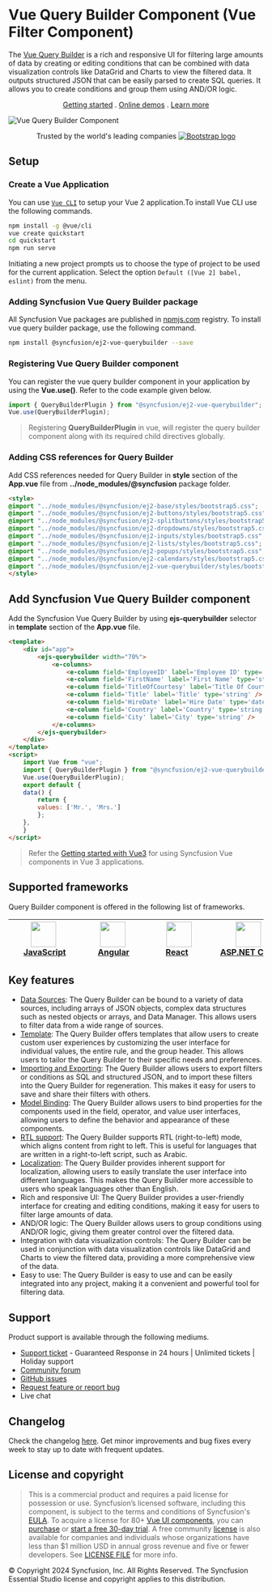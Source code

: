 # Vue Query Builder Component (Vue Filter Component)

The [Vue Query Builder](https://www.syncfusion.com/vue-ui-components/vue-query-builder?utm_source=npm&utm_medium=listing&utm_campaign=vue-query-builder-npm) is a rich and responsive UI for filtering large amounts of data by creating or editing conditions that can be combined with data visualization controls like DataGrid and Charts to view the filtered data. It outputs structured JSON that can be easily parsed to create SQL queries. It allows you to create conditions and group them using AND/OR logic.

<p align="center">
    <a href="https://ej2.syncfusion.com/vue/documentation/query-builder/getting-started/?utm_source=npm&utm_medium=listing&utm_campaign=vue-query-builder-npm">Getting started</a> . 
    <a href="https://ej2.syncfusion.com/vue/demos/?utm_source=npm&utm_medium=listing&utm_campaign=vue-query-builder-npm#/bootstrap5/query-builder/default">Online demos</a> . 
    <a href="https://www.syncfusion.com/vue-components/vue-query-builder?utm_source=npm&utm_medium=listing&utm_campaign=vue-query-builder-npm">Learn more</a>
</p>

![Vue Query Builder Component](https://raw.githubusercontent.com/SyncfusionExamples/nuget-img/master/vue/vue-query-builder.png)

<p align="center">
Trusted by the world's leading companies
  <a href="https://www.syncfusion.com">
    <img src="https://raw.githubusercontent.com/SyncfusionExamples/nuget-img/master/syncfusion/syncfusion-trusted-companies.webp" alt="Bootstrap logo">
  </a>
</p>

## Setup

### Create a Vue Application

You can use [`Vue CLI`](https://github.com/vuejs/vue-cli) to setup your Vue 2 application.To install Vue CLI use the following commands.

```bash
npm install -g @vue/cli
vue create quickstart
cd quickstart
npm run serve
```
Initiating a new project prompts us to choose the type of project to be used for the current application. Select the option `Default ([Vue 2] babel, eslint)` from the menu.

### Adding Syncfusion Vue Query Builder package

All Syncfusion Vue packages are published in [npmjs.com](https://www.npmjs.com/~syncfusionorg) registry. To install vue query builder package, use the following command.

```bash
npm install @syncfusion/ej2-vue-querybuilder --save
```

### Registering Vue Query Builder component

You can register the vue query builder component in your application by using the **Vue.use()**. Refer to the code example given below.

```typescript
import { QueryBuilderPlugin } from "@syncfusion/ej2-vue-querybuilder";
Vue.use(QueryBuilderPlugin);
```

> Registering **QueryBuilderPlugin** in vue, will register the query builder component along with its required child directives globally.

### Adding CSS references for Query Builder

Add CSS references needed for Query Builder in **style** section of the **App.vue** file from **../node_modules/@syncfusion** package folder.

```html
<style>
@import "../node_modules/@syncfusion/ej2-base/styles/bootstrap5.css";
@import "../node_modules/@syncfusion/ej2-buttons/styles/bootstrap5.css";
@import "../node_modules/@syncfusion/ej2-splitbuttons/styles/bootstrap5.css";
@import "../node_modules/@syncfusion/ej2-dropdowns/styles/bootstrap5.css";
@import "../node_modules/@syncfusion/ej2-inputs/styles/bootstrap5.css";
@import "../node_modules/@syncfusion/ej2-lists/styles/bootstrap5.css";
@import "../node_modules/@syncfusion/ej2-popups/styles/bootstrap5.css";
@import "../node_modules/@syncfusion/ej2-calendars/styles/bootstrap5.css";
@import "../node_modules/@syncfusion/ej2-vue-querybuilder/styles/bootstrap5.css";
</style>
```

## Add Syncfusion Vue Query Builder component

Add the Syncfusion Vue Query Builder by using **ejs-querybuilder** selector in **template** section of the **App.vue** file.

```html
<template>
    <div id="app">
        <ejs-querybuilder width="70%">
            <e-columns>
                <e-column field='EmployeeID' label='Employee ID' type='number' />
                <e-column field='FirstName' label='First Name' type='string' />
                <e-column field='TitleOfCourtesy' label='Title Of Courtesy' type='boolean' :values="values"/>
                <e-column field='Title' label='Title' type='string' />
                <e-column field='HireDate' label='Hire Date' type='date' format='dd/MM/yyyy' />
                <e-column field='Country' label='Country' type='string' />
                <e-column field='City' label='City' type='string' />
            </e-columns>
        </ejs-querybuilder>
    </div>
</template>
<script>
    import Vue from "vue";
    import { QueryBuilderPlugin } from "@syncfusion/ej2-vue-querybuilder";
    Vue.use(QueryBuilderPlugin);
    export default {
    data() {
        return {
        values: ['Mr.', 'Mrs.']
        };
    },
    }
</script>
```
> Refer the [Getting started with Vue3](https://ej2.syncfusion.com/vue/documentation/query-builder/getting-started-vue/) for using Syncfusion Vue components in Vue 3 applications.


## Supported frameworks

Query Builder component is offered in the following list of frameworks.

| [<img src="https://ej2.syncfusion.com/github/images/js.svg" height="50" />](https://www.syncfusion.com/javascript-ui-controls?utm_medium=listing&utm_source=github)<br/>&nbsp;&nbsp;&nbsp;&nbsp;&nbsp;[JavaScript](https://www.syncfusion.com/javascript-ui-controls?utm_medium=listing&utm_source=github)&nbsp;&nbsp;&nbsp;&nbsp; | [<img src="https://ej2.syncfusion.com/github/images/angular.svg"  height="50" />](https://www.syncfusion.com/angular-components/?utm_medium=listing&utm_source=github)<br/>&nbsp;&nbsp;&nbsp;&nbsp;&nbsp;&nbsp;&nbsp;[Angular](https://www.syncfusion.com/angular-components/?utm_medium=listing&utm_source=github)&nbsp;&nbsp;&nbsp;&nbsp;&nbsp;&nbsp; | [<img src="https://ej2.syncfusion.com/github/images/react.svg" height="50" />](https://www.syncfusion.com/react-ui-components?utm_medium=listing&utm_source=github)<br/>&nbsp;&nbsp;&nbsp;&nbsp;&nbsp;&nbsp;&nbsp;[React](https://www.syncfusion.com/react-ui-components?utm_medium=listing&utm_source=github)&nbsp;&nbsp;&nbsp;&nbsp;&nbsp;&nbsp;&nbsp;&nbsp;&nbsp; | [<img src="https://ej2.syncfusion.com/github/images/netcore.svg" height="50" />](https://www.syncfusion.com/aspnet-core-ui-controls?utm_medium=listing&utm_source=github)<br/>&nbsp;&nbsp;[ASP.NET&nbsp;Core](https://www.syncfusion.com/aspnet-core-ui-controls?utm_medium=listing&utm_source=github)&nbsp;&nbsp; | [<img src="https://ej2.syncfusion.com/github/images/netmvc.svg" height="50" />](https://www.syncfusion.com/aspnet-mvc-ui-controls?utm_medium=listing&utm_source=github)<br/>&nbsp;&nbsp;[ASP.NET&nbsp;MVC](https://www.syncfusion.com/aspnet-mvc-ui-controls?utm_medium=listing&utm_source=github)&nbsp;&nbsp; | 
| :-----: | :-----: | :-----: | :-----: | :-----: |

## Key features

* [Data Sources](https://ej2.syncfusion.com/vue/documentation/query-builder/data-binding): The Query Builder can be bound to a variety of data sources, including arrays of JSON objects, complex data structures such as nested objects or arrays, and Data Manager. This allows users to filter data from a wide range of sources.
* [Template](https://ej2.syncfusion.com/vue/documentation/query-builder/templates): The Query Builder offers templates that allow users to create custom user experiences by customizing the user interface for individual values, the entire rule, and the group header. This allows users to tailor the Query Builder to their specific needs and preferences.
* [Importing and Exporting](https://ej2.syncfusion.com/vue/documentation/query-builder/import-export): The Query Builder allows users to export filters or conditions as SQL and structured JSON, and to import these filters into the Query Builder for regeneration. This makes it easy for users to save and share their filters with others.
* [Model Binding](https://ej2.syncfusion.com/vue/documentation/query-builder/model-binding): The Query Builder allows users to bind properties for the components used in the field, operator, and value user interfaces, allowing users to define the behavior and appearance of these components.
* [RTL support](https://ej2.syncfusion.com/vue/documentation/query-builder/how-to/rtl): The Query Builder supports RTL (right-to-left) mode, which aligns content from right to left. This is useful for languages that are written in a right-to-left script, such as Arabic.
* [Localization](https://ej2.syncfusion.com/vue/documentation/query-builder/global-local): The Query Builder provides inherent support for localization, allowing users to easily translate the user interface into different languages. This makes the Query Builder more accessible to users who speak languages other than English.
* Rich and responsive UI: The Query Builder provides a user-friendly interface for creating and editing conditions, making it easy for users to filter large amounts of data.
* AND/OR logic: The Query Builder allows users to group conditions using AND/OR logic, giving them greater control over the filtered data.
* Integration with data visualization controls: The Query Builder can be used in conjunction with data visualization controls like DataGrid and Charts to view the filtered data, providing a more comprehensive view of the data.
* Easy to use: The Query Builder is easy to use and can be easily integrated into any project, making it a convenient and powerful tool for filtering data.

## Support

Product support is available through the following mediums.

* [Support ticket](https://support.syncfusion.com/support/tickets/create) - Guaranteed Response in 24 hours | Unlimited tickets | Holiday support
* [Community forum](https://www.syncfusion.com/forums?utm_source=npm&utm_medium=listing&utm_campaign=vue-query-builder-npm)
* [GitHub issues](https://github.com/syncfusion/ej2-vue-ui-components/issues/new?utm_source=npm&utm_medium=listing&utm_campaign=vue-query-builder-npm)
* [Request feature or report bug](https://www.syncfusion.com/feedback/vue?utm_source=npm&utm_medium=listing&utm_campaign=react-query-builder-npm)
* Live chat

## Changelog

Check the changelog [here](https://github.com/syncfusion/ej2-vue-ui-components/blob/master/components/querybuilder/CHANGELOG.md?utm_source=npm&utm_medium=listing&utm_campaign=vue-query-builder-npm). Get minor improvements and bug fixes every week to stay up to date with frequent updates.

## License and copyright

> This is a commercial product and requires a paid license for possession or use. Syncfusion’s licensed software, including this component, is subject to the terms and conditions of Syncfusion's [EULA](https://www.syncfusion.com/eula/es/). To acquire a license for 80+ [Vue UI components](https://www.syncfusion.com/vue-components), you can [purchase](https://www.syncfusion.com/sales/products) or [start a free 30-day trial](https://www.syncfusion.com/account/manage-trials/start-trials).
> A free community [license](https://www.syncfusion.com/products/communitylicense) is also available for companies and individuals whose organizations have less than $1 million USD in annual gross revenue and five or fewer developers.
See [LICENSE FILE](https://github.com/syncfusion/ej2-vue-ui-components/blob/master/license?utm_source=npm&utm_medium=listing&utm_campaign=vue-query-builder-npm) for more info.

&copy; Copyright 2024 Syncfusion, Inc. All Rights Reserved. The Syncfusion Essential Studio license and copyright applies to this distribution.

